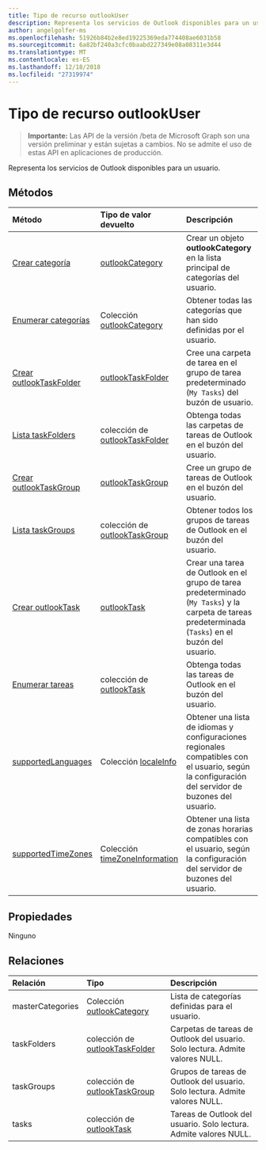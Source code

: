 ```yaml
---
title: Tipo de recurso outlookUser
description: Representa los servicios de Outlook disponibles para un usuario.
author: angelgolfer-ms
ms.openlocfilehash: 51926b84b2e8ed19225369eda774408ae6031b58
ms.sourcegitcommit: 6a82bf240a3cfc0baabd227349e08a08311e3d44
ms.translationtype: MT
ms.contentlocale: es-ES
ms.lasthandoff: 12/18/2018
ms.locfileid: "27319974"
---
```

# <a name="outlookuser-resource-type"></a>Tipo de recurso outlookUser

> **Importante:** Las API de la versión /beta de Microsoft Graph son una versión preliminar y están sujetas a cambios. No se admite el uso de estas API en aplicaciones de producción.

Representa los servicios de Outlook disponibles para un usuario.


## <a name="methods"></a>Métodos

| Método           | Tipo de valor devuelto    |Descripción|
|:---------------|:--------|:----------|
|[Crear categoría](../api/outlookuser-post-mastercategories.md) | [outlookCategory](outlookcategory.md) |Crear un objeto **outlookCategory** en la lista principal de categorías del usuario.|
|[Enumerar categorías](../api/outlookuser-list-mastercategories.md) | Colección [outlookCategory](outlookcategory.md) |Obtener todas las categorías que han sido definidas por el usuario.|
|[Crear outlookTaskFolder](../api/outlookuser-post-taskfolders.md) |[outlookTaskFolder](outlooktaskfolder.md)| Cree una carpeta de tarea en el grupo de tarea predeterminado (`My Tasks`) del buzón de usuario.|
|[Lista taskFolders](../api/outlookuser-list-taskfolders.md) |colección de [outlookTaskFolder](outlooktaskfolder.md)| Obtenga todas las carpetas de tareas de Outlook en el buzón del usuario.|
|[Crear outlookTaskGroup](../api/outlookuser-post-taskgroups.md) |[outlookTaskGroup](outlooktaskgroup.md)| Cree un grupo de tareas de Outlook en el buzón del usuario.|
|[Lista taskGroups](../api/outlookuser-list-taskgroups.md) |colección de [outlookTaskGroup](outlooktaskgroup.md)| Obtener todos los grupos de tareas de Outlook en el buzón del usuario.|
|[Crear outlookTask](../api/outlookuser-post-tasks.md) |[outlookTask](outlooktask.md)| Crear una tarea de Outlook en el grupo de tarea predeterminado (`My Tasks`) y la carpeta de tareas predeterminada (`Tasks`) en el buzón del usuario.|
|[Enumerar tareas](../api/outlookuser-list-tasks.md) |colección de [outlookTask](outlooktask.md)| Obtenga todas las tareas de Outlook en el buzón del usuario.|
|[supportedLanguages](../api/outlookuser-supportedlanguages.md) | Colección [localeInfo](localeinfo.md) | Obtener una lista de idiomas y configuraciones regionales compatibles con el usuario, según la configuración del servidor de buzones del usuario. |
|[supportedTimeZones](../api/outlookuser-supportedtimezones.md) | Colección [timeZoneInformation](timezoneinformation.md) | Obtener una lista de zonas horarias compatibles con el usuario, según la configuración del servidor de buzones del usuario. |


## <a name="properties"></a>Propiedades
Ninguno

## <a name="relationships"></a>Relaciones
| Relación | Tipo   |Descripción|
|:---------------|:--------|:----------|
|masterCategories|Colección [outlookCategory](../resources/outlookcategory.md)| Lista de categorías definidas para el usuario. | 
|taskFolders|colección de [outlookTaskFolder](outlooktaskfolder.md)| Carpetas de tareas de Outlook del usuario. Solo lectura. Admite valores NULL.|
|taskGroups|colección de [outlookTaskGroup](outlooktaskgroup.md)| Grupos de tareas de Outlook del usuario. Solo lectura. Admite valores NULL.|
|tasks|colección de [outlookTask](outlooktask.md)| Tareas de Outlook del usuario. Solo lectura. Admite valores NULL.|

<!-- uuid: 8fcb5dbc-d5aa-4681-8e31-b001d5168d79
2015-10-25 14:57:30 UTC -->
<!-- {
  "type": "#page.annotation",
  "description": "outlookUser resource",
  "keywords": "",
  "section": "documentation",
  "tocPath": ""
}-->